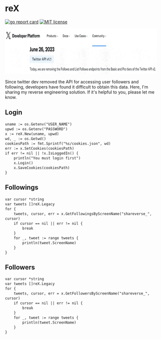 # reX

[![go report card](https://goreportcard.com/badge/github.com/amovane/reX "go report card")](https://goreportcard.com/report/github.com/amovane/reX)
[![MIT license](https://img.shields.io/badge/license-MIT-brightgreen.svg)](https://opensource.org/licenses/MIT)

<p align="center">
    <img src="./twitter.png" height=150></img>
</p>

Since twitter dev removed the API for accessing user followers and following, developers have found it difficult to obtain this data. Here, I'm sharing my reverse engineering solution. If it's helpful to you, please let me know.

## Login

```golang
uname := os.Getenv("USER_NAME")
upwd := os.Getenv("PASSWORD")
x := reX.New(uname, upwd)
wd, _ := os.Getwd()
cookiesPath := fmt.Sprintf("%s/cookies.json", wd)
err := x.SetCookies(cookiesPath)
if err != nil || !x.IsLoggedIn() {
    println("You must login first")
    x.Login()
    x.SaveCookies(cookiesPath)
}
```

## Followings

```golang
var cursor *string
var tweets []reX.Legacy
for {
    tweets, cursor, err = x.GetFollowingsByScreenName("shareverse_", cursor)
    if cursor == nil || err != nil {
        break
    }
    for _, tweet := range tweets {
        println(tweet.ScreenName)
    }
}
```

## Followers

```golang
var cursor *string
var tweets []reX.Legacy
for {
    tweets, cursor, err = x.GetFollowersByScreenName("shareverse_", cursor)
    if cursor == nil || err != nil {
        break
    }
    for _, tweet := range tweets {
        println(tweet.ScreenName)
    }
}
```
